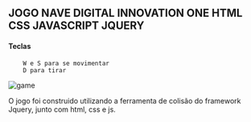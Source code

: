 ## JOGO NAVE DIGITAL INNOVATION ONE HTML CSS JAVASCRIPT JQUERY

#### Teclas
		W e S para se movimentar
		D para tirar

![game](https://i.imgur.com/992wsM6.png "game")

O jogo foi construido utilizando a ferramenta de colisão do framework Jquery, junto com html, css e js.
